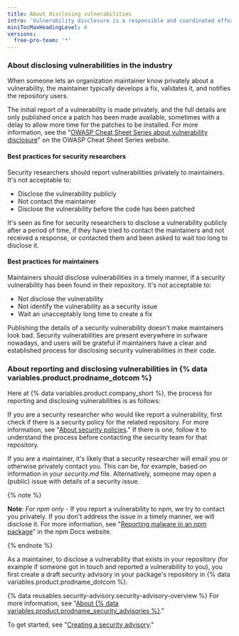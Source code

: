 ```yaml
---
title: About disclosing vulnerabilities
intro: 'Vulnerability disclosure is a responsible and coordinated effort between security researchers and repository maintainers.'
miniTocMaxHeadingLevel: 4
versions:
  free-pro-team: '*'
---
```


### About disclosing vulnerabilities in the industry

When someone lets an organization maintainer know privately about a vulnerability, the maintainer typically develops a fix, validates it, and notifies the repository users. 

The initial report of a vulnerability is made privately, and the full details are only published once a patch has been made available, sometimes with a delay to allow more time for the patches to be installed. For more information, see the "[OWASP Cheat Sheet Series about vulnerability disclosure](https://cheatsheetseries.owasp.org/cheatsheets/Vulnerability_Disclosure_Cheat_Sheet.html#commercial-and-open-source-software)" on the OWASP Cheat Sheet Series website.

#### Best practices for security researchers

Security researchers should report vulnerabilities privately to maintainers. It's not acceptable to:
- Disclose the vulnerability publicly
- Not contact the maintainer 
- Disclose the vulnerability before the code has been patched

It's seen as fine for security researchers to disclose a vulnerability publicly after a period of time, if they have tried to contact the maintainers and not received a response, or contacted them and been asked to wait too long to disclose it.

#### Best practices for maintainers

Maintainers should disclose vulnerabilities in a timely manner, if a security vulnerability has been found in their repository. It's not acceptable to:
- Not disclose the vulnerability
- Not identify the vulnerability as a security issue 
- Wait an unacceptably long time to create a fix

Publishing the details of a security vulnerability doesn't make maintainers look bad. Security vulnerabilities are present everywhere in sofware nowadays, and users will be grateful if maintainers have a clear and established process for disclosing security vulnerabilities in their code.

### About reporting and disclosing vulnerabilities in {% data variables.product.prodname_dotcom %}

Here at {% data variables.product.company_short %}, the process for reporting and disclosing vulnerabilities is as follows:

 If you are a security researcher who would like report a vulnerability, first check if there is a security policy for the related repository. For more information, see "[About security policies](/github/managing-security-vulnerabilities/adding-a-security-policy-to-your-repository#about-security-policies)." If there is one, follow it to understand the process before contacting the security team for that repository. 

 If you are a maintainer, it's likely that a security researcher will email you or otherwise privately contact you. This can be, for example, based on information in your _security.md_ file. Alternatively, someone may open a (public) issue with details of a security issue. 
 
{% note %}

**Note**: _For npm only_ - If you report a vulnerability to npm, we try to contact you privately. If you don't address the issue in a timely manner, we will disclose it. For more information, see "[Reporting malware in an npm package](https://docs.npmjs.com/reporting-malware-in-an-npm-package)" in the npm Docs website.

{% endnote %}

 As a maintainer, to disclose a vulnerability that exists in your repository (for example if someone got in touch and reported a vulnerability to you), you first create a draft security advisory in your package's repository in {% data variables.product.prodname_dotcom %}. 
 
 {% data reusables.security-advisory.security-advisory-overview %} For more information, see "[About {% data variables.product.prodname_security_advisories %}](/github/managing-security-vulnerabilities/about-github-security-advisories)."


 To get started, see "[Creating a security advisory](/github/managing-security-vulnerabilities/creating-a-security-advisory)."